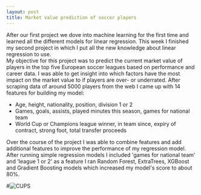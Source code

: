 ```yaml
---
layout: post
title: Market value prediction of soccer players 
---
```


After our first project we dove into machine learning for the first time and learned all the different models for linear regression.
This week I finished my second project in which I put all the new knowledge about linear regression to use.  
My objective for this project was to predict the current market value of players in the top five European soccer leagues based on performance and career data. I was able to get insight into which factors have the most impact on the market value to if players are over- or underrated. After scraping data of around 5000 players from the web I came up with 14 features for building my model:
- Age, height, nationality, position, division 1 or 2
- Games, goals, assists, played minutes this season, games for national team
- World Cup or Champions league winner, in team since, expiry of contract, strong foot, total transfer proceeds    

Over the course of the project I was able to combine features and add additional features to improve the performance of my regression model. After running simple regression models I included 'games for national team' and 'league 1 or 2' as a feature I ran Random Forest, ExtraTrees, XGBoost and Gradient Boosting models which increased my model's score to about 80%.  



 
#![CUPS](https://cdn.cupsapp.com/website/images/footer_logo.png)  





